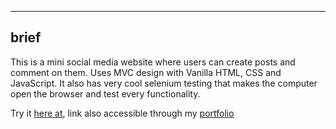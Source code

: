 ---  
## brief ## 
This is a mini social media website where users can create posts and comment on them. Uses MVC design with Vanilla HTML, CSS and JavaScript.
It also has very cool selenium testing that makes the computer open the browser and test every functionality.

Try it [here at](http://3.17.26.232:3000/), link also accessible through my [portfolio](https://abhis.fun/)
